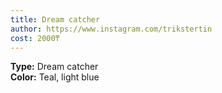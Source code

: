 ```yaml
---
title: Dream catcher
author: https://www.instagram.com/trikstertin
cost: 2000₸
---
```

**Type:** Dream catcher  
**Color:** Teal, light blue  